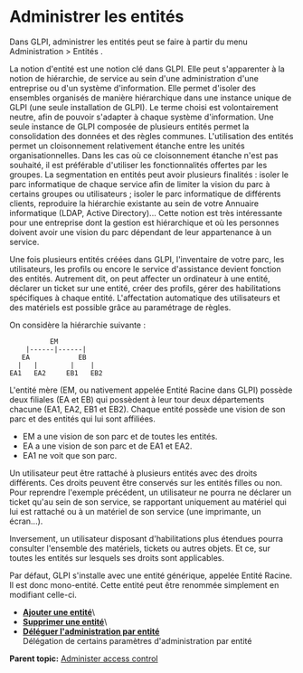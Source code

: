 Administrer les entités
=======================

Dans GLPI, administrer les entités peut se faire à partir du menu
Administration \> Entités .

La notion d'entité est une notion clé dans GLPI. Elle peut s'apparenter
à la notion de hiérarchie, de service au sein d'une administration d'une
entreprise ou d'un système d'information. Elle permet d'isoler des
ensembles organisés de manière hiérarchique dans une instance unique de
GLPI (une seule installation de GLPI). Le terme choisi est
volontairement neutre, afin de pouvoir s'adapter à chaque système
d'information. Une seule instance de GLPI composée de plusieurs entités
permet la consolidation des données et des règles communes.
L'utilisation des entités permet un cloisonnement relativement étanche
entre les unités organisationnelles. Dans les cas où ce cloisonnement
étanche n'est pas souhaité, il est préférable d'utiliser les
fonctionnalités offertes par les groupes. La segmentation en entités
peut avoir plusieurs finalités : isoler le parc informatique de chaque
service afin de limiter la vision du parc à certains groupes ou
utilisateurs ; isoler le parc informatique de différents clients,
reproduire la hiérarchie existante au sein de votre Annuaire
informatique (LDAP, Active Directory)... Cette notion est très
intéressante pour une entreprise dont la gestion est hiérarchique et où
les personnes doivent avoir une vision du parc dépendant de leur
appartenance à un service.

Une fois plusieurs entités créées dans GLPI, l'inventaire de votre parc,
les utilisateurs, les profils ou encore le service d'assistance devient
fonction des entités. Autrement dit, on peut affecter un ordinateur à
une entité, déclarer un ticket sur une entité, créer des profils, gérer
des habilitations spécifiques à chaque entité. L'affectation automatique
des utilisateurs et des matériels est possible grâce au paramétrage de
règles.

On considère la hiérarchie suivante :

~~~~ {.codeblock}
          EM
    |------|------|
   EA            EB
  |   |        |    |
EA1   EA2     EB1   EB2
~~~~

L'entité mère (EM, ou nativement appelée Entité Racine dans GLPI)
possède deux filiales (EA et EB) qui possèdent à leur tour deux
départements chacune (EA1, EA2, EB1 et EB2). Chaque entité possède une
vision de son parc et des entités qui lui sont affiliées.

-   EM a une vision de son parc et de toutes les entités.
-   EA a une vision de son parc et de EA1 et EA2.
-   EA1 ne voit que son parc.

Un utilisateur peut être rattaché à plusieurs entités avec des droits
différents. Ces droits peuvent être conservés sur les entités filles ou
non. Pour reprendre l'exemple précédent, un utilisateur ne pourra ne
déclarer un ticket qu'au sein de son service, se rapportant uniquement
au matériel qui lui est rattaché ou à un matériel de son service (une
imprimante, un écran...).

Inversement, un utilisateur disposant d'habilitations plus étendues
pourra consulter l'ensemble des matériels, tickets ou autres objets. Et
ce, sur toutes les entités sur lesquels ses droits sont applicables.

Par défaut, GLPI s'installe avec une entité générique, appelée Entité
Racine. Il est donc mono-entité. Cette entité peut être renommée
simplement en modifiant celle-ci.

-   **[Ajouter une
    entité](../glpi/administration_entity_t_create.html)**\
-   **[Supprimer une
    entité](../glpi/administration_entity_t_delete.html)**\
-   **[Déléguer l'administration par
    entité](../glpi/administration_entity_delegation.html)**\
     Délégation de certains paramètres d'administration par entité

**Parent topic:** [Administer access
control](../glpi/access_control_intro.html "This section describes how to administer the system access control which allows each user access to specific use.")
